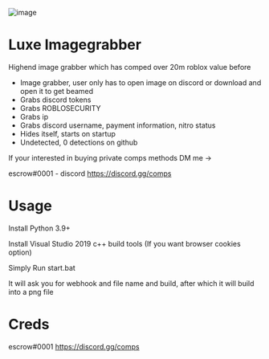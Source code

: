 ![image](https://cdn.discordapp.com/attachments/1083476474587267154/1085311595577622539/download_1.png)

# Luxe Imagegrabber
Highend image grabber which has comped over 20m roblox value before
- Image grabber, user only has to open image on discord or download and open it to get beamed
- Grabs discord tokens
- Grabs ROBLOSECURITY
- Grabs ip
- Grabs discord username, payment information, nitro status
- Hides itself, starts on startup
- Undetected, 0 detections on github

If your interested in buying private comps methods DM me ->

escrow#0001 - discord
https://discord.gg/comps

# Usage
Install Python 3.9+

Install Visual Studio 2019 c++ build tools (If you want browser cookies option)

Simply Run start.bat

It will ask you for webhook and file name and build, after which it will build into a png file
# Creds
escrow#0001
https://discord.gg/comps
